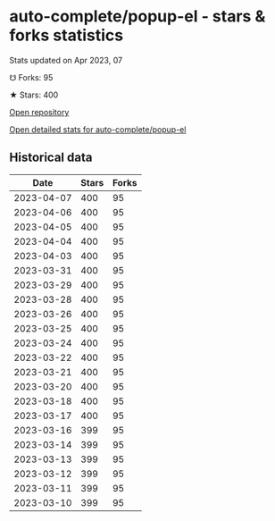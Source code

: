 # auto-complete/popup-el - stars & forks statistics

Stats updated on Apr 2023, 07

☋ Forks: 95

★ Stars: 400

[Open repository](https://github.com/auto-complete/popup-el)

[Open detailed stats for auto-complete/popup-el](https://reviewgithub.com/rep/auto-complete/popup-el)

## Historical data
| Date | Stars | Forks |
|------|-------|-------|
| 2023-04-07 | 400 | 95 | 
| 2023-04-06 | 400 | 95 | 
| 2023-04-05 | 400 | 95 | 
| 2023-04-04 | 400 | 95 | 
| 2023-04-03 | 400 | 95 | 
| 2023-03-31 | 400 | 95 | 
| 2023-03-29 | 400 | 95 | 
| 2023-03-28 | 400 | 95 | 
| 2023-03-26 | 400 | 95 | 
| 2023-03-25 | 400 | 95 | 
| 2023-03-24 | 400 | 95 | 
| 2023-03-22 | 400 | 95 | 
| 2023-03-21 | 400 | 95 | 
| 2023-03-20 | 400 | 95 | 
| 2023-03-18 | 400 | 95 | 
| 2023-03-17 | 400 | 95 | 
| 2023-03-16 | 399 | 95 | 
| 2023-03-14 | 399 | 95 | 
| 2023-03-13 | 399 | 95 | 
| 2023-03-12 | 399 | 95 | 
| 2023-03-11 | 399 | 95 | 
| 2023-03-10 | 399 | 95 | 

